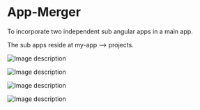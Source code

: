 # App-Merger
To incorporate two independent sub angular apps in a main app.

The sub apps reside at my-app --> projects.

![Image description](https://user-images.githubusercontent.com/43879481/79336956-432fda00-7f42-11ea-8d7c-51588025abab.png)


![Image description](https://user-images.githubusercontent.com/43879481/79336965-475bf780-7f42-11ea-9f99-dce23575d1cc.png)


![Image description](https://user-images.githubusercontent.com/43879481/79336969-4a56e800-7f42-11ea-87e0-9b0e99ea2ebe.png)


![Image description](https://user-images.githubusercontent.com/43879481/79336972-4cb94200-7f42-11ea-88ec-39c5c18ff79c.png)
